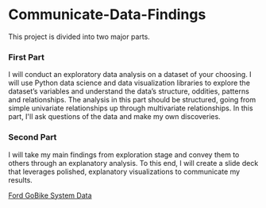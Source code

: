 # Communicate-Data-Findings


This project is divided into two major parts.

### First Part
I will conduct an exploratory data analysis on a dataset of your choosing. I will use Python data science and data visualization libraries to explore the dataset’s variables and understand the data’s structure, oddities, patterns and relationships. The analysis in this part should be structured, going from simple univariate relationships up through multivariate relationships. In this part, I'll ask questions of the data and make my own discoveries. 

### Second Part
I will take my main findings from exploration stage and convey them to others through an explanatory analysis. To this end, I will create a slide deck that leverages polished, explanatory visualizations to communicate my results.


[Ford GoBike System Data](https://www.lyft.com/bikes/bay-wheels/system-data)
